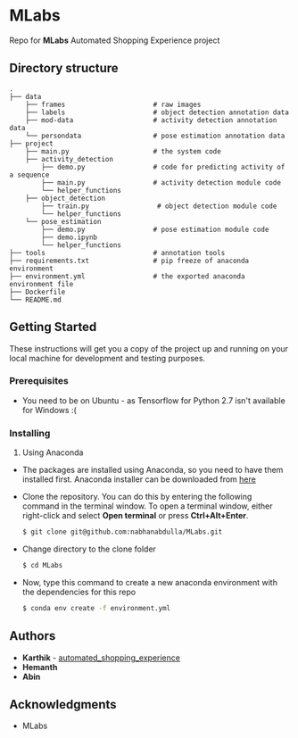 # MLabs
Repo for **MLabs** Automated Shopping Experience project


## Directory structure
    .
    ├── data
        ├── frames                      # raw images
        ├── labels                      # object detection annotation data
        ├── mod-data                    # activity detection annotation data
        └── persondata                  # pose estimation annotation data
    ├── project    
        ├── main.py                     # the system code
        ├── activity_detection    
            ├── demo.py                 # code for predicting activity of a sequence
            ├── main.py                 # activity detection module code
            └── helper_functions
        ├── object_detection  
            ├── train.py                 # object detection module code
            └── helper_functions
        └── pose_estimation
            ├── demo.py                 # pose estimation module code
            ├── demo.ipynb
            └── helper_functions
    ├── tools                           # annotation tools
    ├── requirements.txt                # pip freeze of anaconda environment
    ├── environment.yml                 # the exported anaconda environment file
    ├── Dockerfile
    └── README.md         
    

## Getting Started

These instructions will get you a copy of the project up and running on your local machine for development and testing purposes. 

### Prerequisites
* You need to be on Ubuntu - as Tensorflow for Python 2.7 isn't available for Windows :(

### Installing

1) Using Anaconda
* The packages are installed using Anaconda, so you need to have them installed first. Anaconda installer can be downloaded from [here](https://www.anaconda.com/distribution/#download-section)

* Clone the repository. You can do this by entering the following command in the terminal window. To open a terminal window, either right-click and select **Open terminal** or press **Ctrl+Alt+Enter**.
    ```bash
    $ git clone git@github.com:nabhanabdulla/MLabs.git
    ```
* Change directory to the clone folder
    ```bash
    $ cd MLabs
    ```
* Now, type this command to create a new anaconda environment with the dependencies for this repo
    ```bash
    $ conda env create -f environment.yml
    ```
<!---
2) Using Docker 
* Install and setup Docker using info [here](https://docs.docker.com/install/linux/docker-ce/ubuntu/)
* Get the docker image
    ```bash
    $ sudo docker run nabhanpv/automated-shopping-experience
    ```
* On completion of installation of libraries, you will be displayed the bash shell of the docker container. Here you can play with the files as you would normally.
-->

## Authors

* **Karthik** - [automated_shopping_experience](https://github.com/gottacodeemall/automated_shopping_experience)
* **Hemanth**
* **Abin**


## Acknowledgments
* MLabs 
